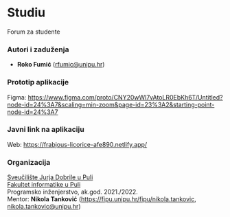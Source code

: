 # Studiu

Forum za studente

### Autori i zaduženja

- **Roko Fumić** (rfumic@unipu.hr)

### Prototip aplikacije

Figma: https://www.figma.com/proto/CNY20wWl7vAtoLR0EbKh6T/Untitled?node-id=24%3A7&scaling=min-zoom&page-id=23%3A2&starting-point-node-id=24%3A7

### Javni link na aplikaciju

Web: https://frabjous-licorice-afe890.netlify.app/

### Organizacija

[Sveučilište Jurja Dobrile u Puli](http://www.unipu.hr/)  
[Fakultet informatike u Puli](https://fipu.unipu.hr/)  
Programsko inženjerstvo, ak.god. 2021./2022.  
Mentor: **Nikola Tanković** (https://fipu.unipu.hr/fipu/nikola.tankovic, nikola.tankovic@unipu.hr)

